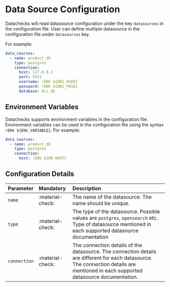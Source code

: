 # **Data Source Configuration**

Datachecks will read datasource configuration under the key `datasources` in the configuration file. User can define multiple datasource in the configuration file under `datasources` key.

For example:

```yaml
data_sources:
  - name: product_db
    type: postgres
    connection:
      host: 127.0.0.1
      port: 5421
      username: !ENV ${DB1_USER}
      password: !ENV ${DB1_PASS}
      database: dcs_db
```

## Environment Variables

Datachecks supports environment variables in the configuration file. Environment variables can be used in the configuration file using the syntax `!ENV ${ENV_VARIABLE}`. For example:

```yaml
data_sources:
  - name: product_db
    type: postgres
    connection:
      host: !ENV ${DB_HOST}
```

## Configuration Details

| Parameter       | Mandatory        | Description                                                                                                                                                                          |
|:----------------|:-----------------|:-------------------------------------------------------------------------------------------------------------------------------------------------------------------------------------|
| `name`          | :material-check: | The name of the datasource. The name should be unique.                                                                                                                               |
| `type`          | :material-check: | The type of the datasource. Possible values are `postgres`, `opensearch` etc. Type of datasource mentioned in each supported datasource documentation                                |
| `connection`    | :material-check: | The connection details of the datasource. The connection details are different for each datasource. The connection details are mentioned in each supported datasource documentation. |